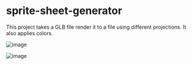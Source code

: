 # sprite-sheet-generator

This project takes a GLB file render it to a file using different projections. It also applies colors.

![image](https://github.com/coppermouse/sprite-sheet-generator/assets/124282214/dbd84365-eefe-465a-a052-ba88b50fbacf)

![image](https://github.com/coppermouse/sprite-sheet-generator/assets/124282214/08df0a59-5387-406c-9e78-757a8abae2b9)

